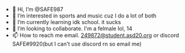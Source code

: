 - 👋 Hi, I’m @SAFE987
- 👀 I’m interested in sports and music cuz I do a lot of both
- 🌱 I’m currently learning idk school. it sucks
- 💞️ I’m looking to collaborate. I'm a felmale lol, 14
- 📫 How to reach me email. 249872@student.asd20.org or discord SAFE#9920(but I can't use discord rn so email me)

<!---
SAFE987/SAFE987 is a ✨ special ✨ repository because its `README.md` (this file) appears on your GitHub profile.
You can click the Preview link to take a look at your changes.
--->

